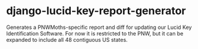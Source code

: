 django-lucid-key-report-generator
=================================

Generates a PNWMoths-specific report and diff for updating our Lucid Key Identification Software.
For now it is restricted to the PNW, but it can be expanded to include all 48 contiguous US states.
